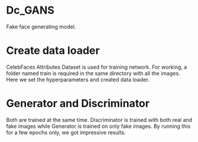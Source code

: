 # Dc_GANS
Fake face generating model.
# Create data loader
CelebFaces Attributes Dataset is used for training network.
For working, a folder named train is required in the same directory with all the images.
Here we set the hyperparameters and created data loader.

# Generator and Discriminator
Both are trained at the same time. Discriminator is trained with both real and fake images while Generator is trained on only fake images.
By running this for a few epochs only, we got impressive results.
